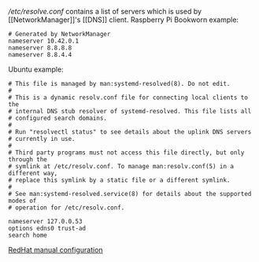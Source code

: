 */etc/resolve.conf* contains a list of servers which is used by [[NetworkManager]]'s [[DNS]] client.
Raspberry Pi Bookworn example:
```
# Generated by NetworkManager
nameserver 10.42.0.1
nameserver 8.8.8.8
nameserver 8.8.4.4
```

Ubuntu example:
```
# This file is managed by man:systemd-resolved(8). Do not edit.
#
# This is a dynamic resolv.conf file for connecting local clients to the
# internal DNS stub resolver of systemd-resolved. This file lists all
# configured search domains.
#
# Run "resolvectl status" to see details about the uplink DNS servers
# currently in use.
#
# Third party programs must not access this file directly, but only through the
# symlink at /etc/resolv.conf. To manage man:resolv.conf(5) in a different way,
# replace this symlink by a static file or a different symlink.
#
# See man:systemd-resolved.service(8) for details about the supported modes of
# operation for /etc/resolv.conf.

nameserver 127.0.0.53
options edns0 trust-ad
search home
```

[RedHat manual configuration ](https://docs.redhat.com/en/documentation/red_hat_enterprise_linux/8/html/configuring_and_managing_networking/manually-configuring-the-etc-resolv-conf-file_configuring-and-managing-networking)
